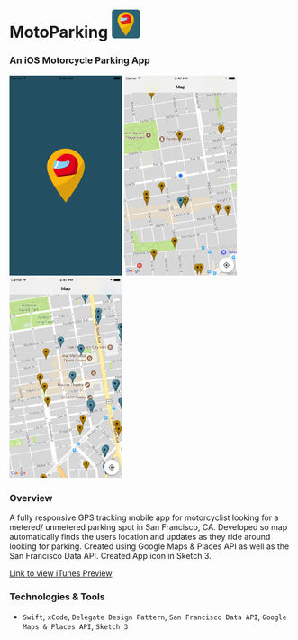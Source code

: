 # MotoParking <img src="/images/icon.png" width="50">

### An iOS Motorcycle Parking App

<img src="/images/welcome.png" width="200"> <img src="/images/location.png" width="200"> <img src="/images/nearBy.png" width="200">

### Overview

A fully responsive GPS tracking mobile app for motorcyclist looking for a metered/ unmetered parking spot in San Francisco, CA. Developed so map automatically finds the users location and updates as they ride around looking for parking. Created using Google Maps & Places API as well as the San Francisco Data API. Created App icon in Sketch 3.

[Link to view iTunes Preview](https://itunes.apple.com/us/app/motoparking/id1240639752?mt=8)

### Technologies & Tools

- `Swift`, `xCode`, `Delegate Design Pattern`, `San Francisco Data API`, `Google Maps & Places API`, `Sketch 3`
